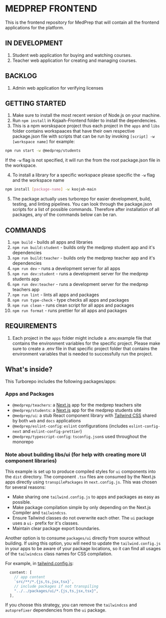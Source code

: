 # MEDPREP FRONTEND

This is the frontend repository for MedPrep that will contain all the frontend applications for the platform.

## IN DEVELOPMENT

1. Student web application for buying and watching courses.
2. Teacher web application for creating and managing courses.

## BACKLOG

1. Admin web application for verifying licenses

## GETTING STARTED

1. Make sure to install the most recent version of Node.js on your machine.
2. Run `npm install` in Kojaah-Frontend folder to install the dependencies.
3. This is a npm worskspace project thus each project in the `apps` and `libs` folder contains workspaaces that have their own respective package.json file with scripts that can be run by invoking `[script] -w [workspace name]`
   for example:

```bash
npm run start -w @medprep/students
```

If the `-w` flag is not specified, it will run the from the root package.json file in the workspace.

4. To install a library for a specific workspace please specific the `-w` flag and the workspace name

```bash
npm install [package-name] -w koojah-main
```

5. The package actually uses turborepo for easier development, build, testing, and linting pipelines. You can look through the package.json scripts for a list of possible commands. Therefore after installation of all packages, any of the commands below can be ran.

## COMMANDS

1. `npm build` - builds all apps and libraries
2. `npm run build:student` - builds only the medprep student app and it's dependencies
3. `npm run build:teacher` - builds only the medprep teacher app and it's dependencies
4. `npm run dev` - runs a development server for all apps
5. `npm run dev:student` - runs a development server for the medprep students app
6. `npm run dev:teacher` - runs a development server for the medprep teachers app
7. `npm run lint` - lints all apps and packages
8. `npm run type-check` - type checks all apps and packages
9. `npm run clean` - runs clean script for all apps and packages
10. `npm run format` - runs prettier for all apps and packages

## REQUIREMENTS

1. Each project in the `apps` folder might include a .env.example file that contains the environment variables for the specific project. Please make sure to create a .env file in that specific project folder that contains the environment variables that is needed to successfully run the project.

## What's inside?

This Turborepo includes the following packages/apps:

### Apps and Packages

- `@medprep/teachers`: a [Next.js](https://nextjs.org/) app for the medprep teachers site
- `@medprep/students`: a [Next.js](https://nextjs.org/) app for the medprep students site
- `@medprep/ui`: a stub React component library with [Tailwind CSS](https://tailwindcss.com/) shared by both `web` and `docs` applications
- `@medprep/eslint-config`: `eslint` configurations (includes `eslint-config-next` and `eslint-config-prettier`)
- `@medprep/typescript-config`: `tsconfig.json`s used throughout the monorepo

### Note about building libs/ui (for help with creating more UI component libraries)

This example is set up to produce compiled styles for `ui` components into the `dist` directory. The component `.tsx` files are consumed by the Next.js apps directly using `transpilePackages` in `next.config.js`. This was chosen for several reasons:

- Make sharing one `tailwind.config.js` to apps and packages as easy as possible.
- Make package compilation simple by only depending on the Next.js Compiler and `tailwindcss`.
- Ensure Tailwind classes do not overwrite each other. The `ui` package uses a `ui-` prefix for it's classes.
- Maintain clear package export boundaries.

Another option is to consume `packages/ui` directly from source without building. If using this option, you will need to update the `tailwind.config.js` in your apps to be aware of your package locations, so it can find all usages of the `tailwindcss` class names for CSS compilation.

For example, in [tailwind.config.js](packages/tailwind-config/tailwind.config.js):

```js
  content: [
    // app content
    `src/**/*.{js,ts,jsx,tsx}`,
    // include packages if not transpiling
    "../../packages/ui/*.{js,ts,jsx,tsx}",
  ],
```

If you choose this strategy, you can remove the `tailwindcss` and `autoprefixer` dependencies from the `ui` package.
